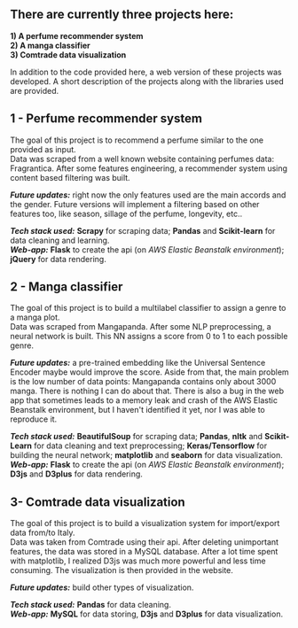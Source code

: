 ## There are currently three projects here:  
**1) A perfume recommender system**  
**2) A manga classifier**  
**3) Comtrade data visualization**

In addition to the code provided here, a web version of these projects was developed. A short description of the projects along
with the libraries used are provided.

## 1 - Perfume recommender system  
The goal of this project is to recommend a perfume similar to the one provided as input.  
Data was scraped from a well known website containing perfumes data: Fragrantica. After some features engineering, a recommender
system using content based filtering was built.  

***Future updates:*** right now the only features used are the main accords and the gender. Future versions will implement a filtering
based on other features too, like season, sillage of the perfume, longevity, etc..  

***Tech stack used:*** **Scrapy** for scraping data; **Pandas** and **Scikit-learn** for data cleaning and learning.  
***Web-app:*** **Flask** to create the api (on *AWS Elastic Beanstalk environment*); **jQuery** for data rendering.  

## 2 - Manga classifier  
The goal of this project is to build a multilabel classifier to assign a genre to a manga plot.  
Data was scraped from Mangapanda. After some NLP preprocessing, a neural network is built. This NN assigns a score from 0 to 1
to each possible genre.  

***Future updates:*** a pre-trained embedding like the Universal Sentence Encoder maybe would improve the score. Aside from that, the
main problem is the low number of data points: Mangapanda contains only about 3000 manga. There is nothing I can do about that.
There is also a bug in the web app that sometimes leads to a memory leak and crash of the AWS Elastic Beanstalk environment,
but I haven't identified it yet, nor I was able to reproduce it.  

***Tech stack used:*** **BeautifulSoup** for scraping data; **Pandas**, **nltk** and **Scikit-Learn** for data cleaning and 
text preprocessing; **Keras/Tensorflow** for building the neural network; **matplotlib** and **seaborn** for data visualization.  
***Web-app:*** **Flask** to create the api (on *AWS Elastic Beanstalk environment*); **D3js** and **D3plus** for data rendering.  

## 3- Comtrade data visualization  
The goal of this project is to build a visualization system for import/export data from/to Italy.  
Data was taken from Comtrade using their api. After deleting unimportant features, the data was stored in a MySQL database.
After a lot time spent with matplotlib, I realized D3js was much more powerful and less time consuming. The visualization is
then provided in the website.  

***Future updates:*** build other types of visualization.  

***Tech stack used:*** **Pandas** for data cleaning.  
***Web-app:*** **MySQL** for data storing, **D3js** and **D3plus** for data visualization.  

